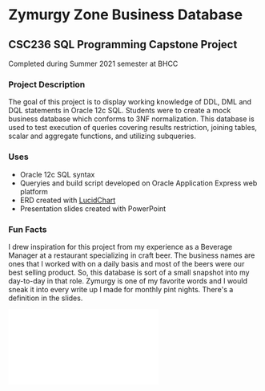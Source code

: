 # Zymurgy Zone Business Database
## CSC236 SQL Programming Capstone Project

Completed during Summer 2021 semester at BHCC

### Project Description

The goal of this project is to display working knowledge of DDL, DML and DQL statements in Oracle 12c SQL. Students were to create a mock business database which conforms to 3NF normalization. This database is used to test execution of queries covering results restriction, joining tables, scalar and aggregate functions, and utilizing subqueries.

### Uses

- Oracle 12c SQL syntax
- Queryies and build script developed on Oracle Application Express web platform
- ERD created with [LucidChart](https://www.lucidchart.com/pages/)
- Presentation slides created with PowerPoint

### Fun Facts

I drew inspiration for this project from my experience as a Beverage Manager at a restaurant specializing in craft beer. The business names are ones that I worked with on a daily basis and most of the beers were our best selling product. So, this database is sort of a small snapshot into my day-to-day in that role. Zymurgy is one of my favorite words and I would sneak it into every write up I made for monthly pint nights. There's a definition in the slides.

![Zymurgy Zone ERD](./images/zymurgyzone_ERD.pdf)
